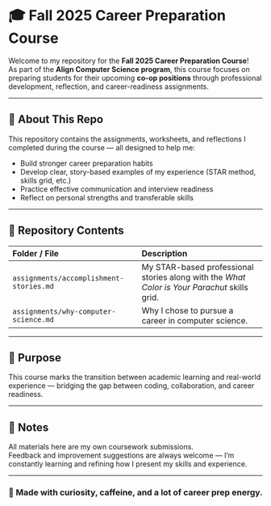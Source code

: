 # 🎓 Fall 2025 Career Preparation Course

Welcome to my repository for the **Fall 2025 Career Preparation Course**!  
As part of the **Align Computer Science program**, this course focuses on preparing students for their upcoming **co-op positions** through professional development, reflection, and career-readiness assignments.

---

## 🧠 About This Repo

This repository contains the assignments, worksheets, and reflections I completed during the course — all designed to help me:

- Build stronger career preparation habits  
- Develop clear, story-based examples of my experience (STAR method, skills grid, etc.)  
- Practice effective communication and interview readiness  
- Reflect on personal strengths and transferable skills  

---

## 📁 Repository Contents

| Folder / File | Description |
| :--------------------------------------------- | :----------------------------------------------------------- |
| `assignments/accomplishment-stories.md` | My STAR-based professional stories along with the *What Color is Your Parachut* skills grid. |
| `assignments/why-computer-science.md` | Why I chose to pursue a career in computer science. |

---

## 🌱 Purpose

This course marks the transition between academic learning and real-world experience — bridging the gap between coding, collaboration, and career readiness.

---

## 💬 Notes

All materials here are my own coursework submissions.  
Feedback and improvement suggestions are always welcome — I’m constantly learning and refining how I present my skills and experience.

---

### 🖤 Made with curiosity, caffeine, and a lot of career prep energy.
